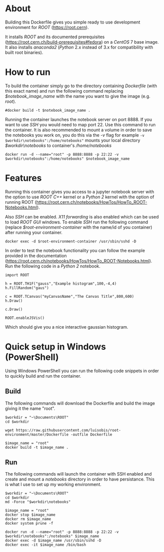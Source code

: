 # About

Building this Dockerfile gives you simple ready to use development environment for _ROOT_ (https://root.cern).

It installs _ROOT_ and its documented prerequisites (https://root.cern.ch/build-prerequisites#fedora) on a _CentOS_ 7 base image. It also installs _anaconda2_ (_Python_ 2.x instead of 3.x for compatibility with built root binaries).

# How to run

To build the container simply go to the directory containing _Dockerfile_ (with this exact name) and run the following command replacing _$notebook_image_name_ with the name you want to give the image (e.g. _root_).
```
#docker build -t $notebook_image_name .
```

Running the container launches the notebook server on port 8888. If you want to use _SSH_ you would need to map port 22. Use this command to run the container. It is also recommended to mount a volume in order to save the notebooks you work on, you do this via the _-v_ flag for example ```-v $workdir\notebooks":/home/notebooks"``` mounts your local directory _$workdir\notebooks_ to container's _/home/notebooks_
```
docker run -d --name="root" -p 8888:8888 -p 22:22 -v $workdir\notebooks":/home/notebooks" $notebook_image_name
```
# Features

Running this container gives you access to a jupyter notebook server with the option to use _ROOT_ _C++_ kernel or a _Python 2_ kernel with the option of running ROOT (https://root.cern.ch/notebooks/HowTos/HowTo_ROOT-Notebooks.html).

Also _SSH_ can be enabled. _X11 forwarding_ is also enabled which can be used to load _ROOT GUI_ windows. To enable _SSH_ run the following command (replace _$root-environment-container_ with the name/id of you container) after running your container.
```
docker exec -d $root-environment-container /usr/sbin/sshd -D
```
In order to test the notebook functionality you can follow the example provided in the documentation (https://root.cern.ch/notebooks/HowTos/HowTo_ROOT-Notebooks.html). Run the following code in a _Python 2_ notebook.

```
import ROOT

h = ROOT.TH1F("gauss","Example histogram",100,-4,4)
h.FillRandom("gaus")

c = ROOT.TCanvas("myCanvasName","The Canvas Title",800,600)
h.Draw()

c.Draw()

ROOT.enableJSVis()
```

Which should give you a nice interactive gaussian histogram.

# Quick setup in Windows (PowerShell)

Using Windows PowerShell you can run the following code snippets in order to quickly build and run the container.

## Build

The following commands will download the Dockerfile and build the image giving it the name "root".

```
$workdir = "~\Documents\ROOT"
cd $workdir

wget https://raw.githubusercontent.com/luisobis/root-environment/master/Dockerfile -outfile Dockerfile

$image_name = "root"
docker build -t $image_name .
```

## Run

The following commands will launch the container with SSH enabled and create and mount a _notebooks_ directory in order to have persistance. This is what I use to set up my working environment.

```
$workdir = "~\Documents\ROOT"
cd $workdir
md -Force "$workdir\notebooks"

$image_name = "root"
docker stop $image_name
docker rm $image_name
docker system prune -f

docker run -d --name="root" -p 8888:8888 -p 22:22 -v $workdir\notebooks":/notebooks" $image_name
docker exec -d $image_name /usr/sbin/sshd -D
docker exec -it $image_name /bin/bash
```
